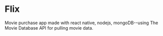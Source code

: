 # Flix
Movie purchase app made with react native, nodejs, mongoDB--using The Movie Database API for pulling movie data.
